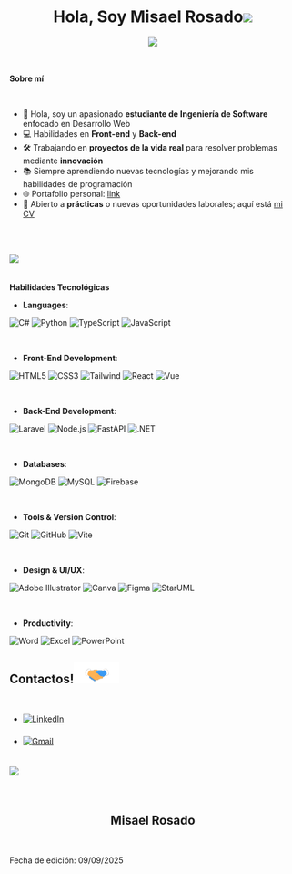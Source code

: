 
<h1 align="center"><b>Hola, Soy Misael Rosado</b><img src="https://media.giphy.com/media/hvRJCLFzcasrR4ia7z/giphy.gif" width="35"></h1>
<!--  -->
<p align="center">
  <a href="https://github.com/DenverCoder1/readme-typing-svg"><img src="https://readme-typing-svg.herokuapp.com?font=Time+New+Roman&color=cyan&size=25&center=true&vCenter=true&width=600&height=100&lines=Soy_Ingenierio_En_Desarrollo_De_Software<3"></a>
</p>


<br>



**Sobre mí**



<br>

- 👋 Hola, soy un apasionado **estudiante de Ingeniería de Software** enfocado en Desarrollo Web  
- 💻 Habilidades en **Front-end** y **Back-end**  
- 🛠 Trabajando en **proyectos de la vida real** para resolver problemas mediante **innovación**  
- 📚 Siempre aprendiendo nuevas tecnologías y mejorando mis habilidades de programación  
- 🌐 Portafolio personal: [link](https://misaportafolio.vercel.app/)  
- 📄 Abierto a **prácticas** o nuevas oportunidades laborales; aquí está [mi CV](https://drive.google.com/file/d/1t-GTwXzys3COQVMcwWL1tTdHrX8IQ6yW/view?usp=sharing)  

<br><br>

<img src="https://user-images.githubusercontent.com/73097560/115834477-dbab4500-a447-11eb-908a-139a6edaec5c.gif"><br><br>

<b> Habilidades Tecnológicas</b>
<br>

<p align="center">

- **Languages**:

![C#](https://img.shields.io/badge/C%23%20-%23239120.svg?style=for-the-badge&logo=c-sharp&logoColor=white)
![Python](https://img.shields.io/badge/Python%20-%2314354C.svg?style=for-the-badge&logo=python&logoColor=white)
![TypeScript](https://img.shields.io/badge/TypeScript-%23007ACC.svg?style=for-the-badge&logo=typescript&logoColor=white)
![JavaScript](https://img.shields.io/badge/JavaScript%20-%23F7DF1E.svg?style=for-the-badge&logo=javascript&logoColor=black)

<br>

- **Front-End Development**:

![HTML5](https://img.shields.io/badge/HTML5%20-%23E34F26.svg?style=for-the-badge&logo=html5&logoColor=white)
![CSS3](https://img.shields.io/badge/CSS3%20-%231572B6.svg?style=for-the-badge&logo=css3&logoColor=white)
![Tailwind](https://img.shields.io/badge/Tailwind%20-%2338B2AC.svg?style=for-the-badge&logo=tailwind-css&logoColor=white)
![React](https://img.shields.io/badge/React%20-%2320232a.svg?style=for-the-badge&logo=react&logoColor=%2361DAFB)
![Vue](https://img.shields.io/badge/Vue.js-%2335495e.svg?style=for-the-badge&logo=vue.js&logoColor=%234FC08D)

<br>

- **Back-End Development**:

![Laravel](https://img.shields.io/badge/Laravel-%23FF2D20.svg?style=for-the-badge&logo=laravel&logoColor=white)
![Node.js](https://img.shields.io/badge/Node.js-%23339933.svg?style=for-the-badge&logo=node.js&logoColor=white)
![FastAPI](https://img.shields.io/badge/FastAPI-%2300C1C1.svg?style=for-the-badge&logo=fastapi&logoColor=white)
![.NET](https://img.shields.io/badge/.NET-%230072C6.svg?style=for-the-badge&logo=dotnet&logoColor=white)

<br>

- **Databases**:

![MongoDB](https://img.shields.io/badge/MongoDB-%2347A248.svg?style=for-the-badge&logo=mongodb&logoColor=white)
![MySQL](https://img.shields.io/badge/MySQL-%2300f.svg?style=for-the-badge&logo=mysql&logoColor=white)
![Firebase](https://img.shields.io/badge/Firebase-%23FFCA28.svg?style=for-the-badge&logo=firebase&logoColor=black)

<br>

- **Tools & Version Control**:

![Git](https://img.shields.io/badge/Git-%23F05033.svg?style=for-the-badge&logo=git&logoColor=white)
![GitHub](https://img.shields.io/badge/GitHub-%23181717.svg?style=for-the-badge&logo=github&logoColor=white)
![Vite](https://img.shields.io/badge/Vite-%23BCB0FF.svg?style=for-the-badge&logo=vite&logoColor=white)

<br>

- **Design & UI/UX**:

![Adobe Illustrator](https://img.shields.io/badge/Adobe%20Illustrator-%23FF9A00.svg?style=for-the-badge&logo=adobe-illustrator&logoColor=white)
![Canva](https://img.shields.io/badge/Canva-%2315C1F2.svg?style=for-the-badge&logo=canva&logoColor=white)
![Figma](https://img.shields.io/badge/Figma-%23F24E1E.svg?style=for-the-badge&logo=figma&logoColor=white)
![StarUML](https://img.shields.io/badge/StarUML-%230080FF.svg?style=for-the-badge&logo=staruml&logoColor=white)

<br>

- **Productivity**:

![Word](https://img.shields.io/badge/Word-%23007ACC.svg?style=for-the-badge&logo=microsoft-word&logoColor=white)
![Excel](https://img.shields.io/badge/Excel-%23188100.svg?style=for-the-badge&logo=microsoft-excel&logoColor=white)
![PowerPoint](https://img.shields.io/badge/PowerPoint-%23D24726.svg?style=for-the-badge&logo=microsoft-powerpoint&logoColor=white)



## <b> Contactos!</b><img src="https://github.com/0xAbdulKhalid/0xAbdulKhalid/raw/main/assets/mdImages/handshake.gif" width ="80">
<br>
<div align='left'>

<ul>
  <li>
    <a href="https://www.linkedin.com/in/misael-rosado-1054a5234/" target="_blank">
      <img src="https://img.shields.io/badge/misael-rosado-%2300acee.svg?style=for-the-badge&logo=linkedin&logoColor=white" alt="LinkedIn" style="margin-bottom: 5px;"/>
    </a>
  </li>

  <br>

  <li>
    <a href="mailto:misaelrosado254@gmail.com" target="_blank">
      <img src="https://img.shields.io/badge/Gmail-misaelrosado254@gmail.com-%23EA4335.svg?style=for-the-badge&logo=gmail&logoColor=white" alt="Gmail" style="margin-bottom: 5px;" />
    </a>
  </li>
</ul>

</div>

<br>
<img src="https://user-images.githubusercontent.com/73097560/115834477-dbab4500-a447-11eb-908a-139a6edaec5c.gif">
<br>
<br>
<br>

<div align='center'>

## <b>Misael Rosado</b>

</div>


<br>

Fecha de edición: 09/09/2025
